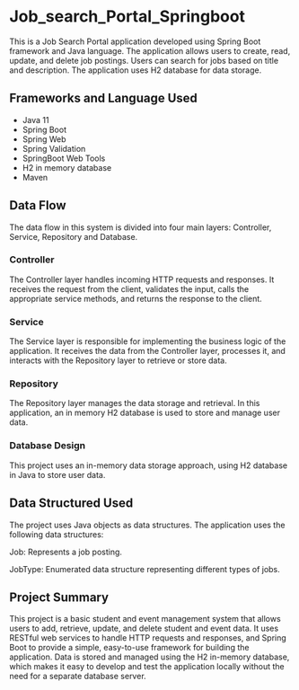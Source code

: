 # Job_search_Portal_Springboot

This is a Job Search Portal application developed using Spring Boot framework and Java language. The application allows users to create, read, update, and delete job postings. Users can search for jobs based on title and description. The application uses H2 database for data storage.

## Frameworks and Language Used

* Java 11 
* Spring Boot
* Spring Web
* Spring Validation
* SpringBoot Web Tools
* H2 in memory database
* Maven

## Data Flow

The data flow in this system is divided into four main layers: Controller, Service, Repository and Database.

### Controller

The Controller layer handles incoming HTTP requests and responses. It receives the request from the client, validates the input, calls the appropriate service methods, and returns the response to the client.

### Service

The Service layer is responsible for implementing the business logic of the application. It receives the data from the Controller layer, processes it, and interacts with the Repository layer to retrieve or store data.

### Repository
The Repository layer manages the data storage and retrieval. In this application, an in memory H2 database is used to store and manage user data.

### Database Design
This project uses an in-memory data storage approach, using H2 database in Java to store user data.

## Data Structured Used
The project uses Java objects as data structures. The application uses the following data structures:

Job: Represents a job posting.

JobType: Enumerated data structure representing different types of jobs.



## Project Summary

This project is a basic student and event management system that allows users to add, retrieve, update, and delete student and event data. It uses RESTful web services to handle HTTP requests and responses, and Spring Boot to provide a simple, easy-to-use framework for building the application. Data is stored and managed using the H2 in-memory database, which makes it easy to develop and test the application locally without the need for a separate database server.
